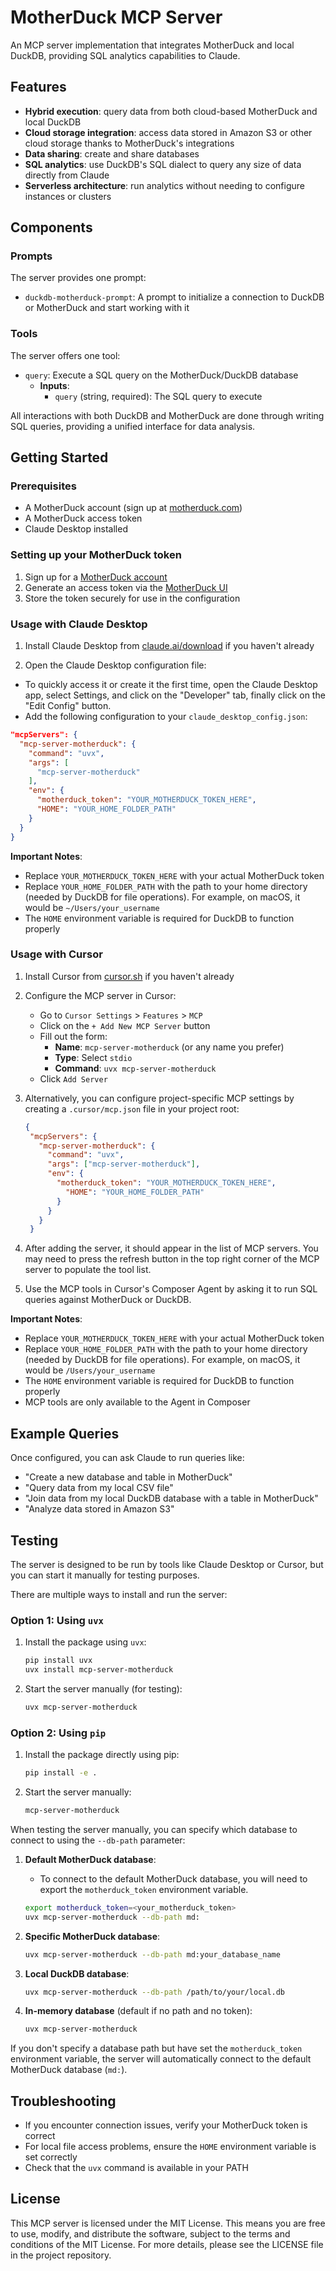 # MotherDuck MCP Server

An MCP server implementation that integrates MotherDuck and local DuckDB, providing SQL analytics capabilities to Claude.

## Features

- **Hybrid execution**: query data from both cloud-based MotherDuck and local DuckDB
- **Cloud storage integration**: access data stored in Amazon S3 or other cloud storage thanks to MotherDuck's integrations
- **Data sharing**: create and share databases
- **SQL analytics**: use DuckDB's SQL dialect to query any size of data directly from Claude
- **Serverless architecture**: run analytics without needing to configure instances or clusters

## Components

### Prompts

The server provides one prompt:

- `duckdb-motherduck-prompt`: A prompt to initialize a connection to DuckDB or MotherDuck and start working with it

### Tools

The server offers one tool:

- `query`: Execute a SQL query on the MotherDuck/DuckDB database
  - **Inputs**:
    - `query` (string, required): The SQL query to execute

All interactions with both DuckDB and MotherDuck are done through writing SQL queries, providing a unified interface for data analysis.

## Getting Started

### Prerequisites

- A MotherDuck account (sign up at [motherduck.com](https://motherduck.com))
- A MotherDuck access token
- Claude Desktop installed

### Setting up your MotherDuck token

1. Sign up for a [MotherDuck account](https://app.motherduck.com/?auth_flow=signup)
2. Generate an access token via the [MotherDuck UI](https://app.motherduck.com/settings/tokens?auth_flow=signup)
3. Store the token securely for use in the configuration

### Usage with Claude Desktop

1. Install Claude Desktop from [claude.ai/download](https://claude.ai/download) if you haven't already

2. Open the Claude Desktop configuration file:

- To quickly access it or create it the first time, open the Claude Desktop app, select Settings, and click on the "Developer" tab, finally click on the "Edit Config" button.
- Add the following configuration to your `claude_desktop_config.json`:

```json
"mcpServers": {
  "mcp-server-motherduck": {
    "command": "uvx",
    "args": [
      "mcp-server-motherduck"
    ],
    "env": {
      "motherduck_token": "YOUR_MOTHERDUCK_TOKEN_HERE",
      "HOME": "YOUR_HOME_FOLDER_PATH"
    }
  }
}
```

**Important Notes**:

- Replace `YOUR_MOTHERDUCK_TOKEN_HERE` with your actual MotherDuck token
- Replace `YOUR_HOME_FOLDER_PATH` with the path to your home directory (needed by DuckDB for file operations). For example, on macOS, it would be `~/Users/your_username`
- The `HOME` environment variable is required for DuckDB to function properly

### Usage with Cursor

1. Install Cursor from [cursor.sh](https://cursor.sh) if you haven't already

2. Configure the MCP server in Cursor:
   - Go to `Cursor Settings` > `Features` > `MCP`
   - Click on the `+ Add New MCP Server` button
   - Fill out the form:
     - **Name**: `mcp-server-motherduck` (or any name you prefer)
     - **Type**: Select `stdio`
     - **Command**: `uvx mcp-server-motherduck`
   - Click `Add Server`

3. Alternatively, you can configure project-specific MCP settings by creating a `.cursor/mcp.json` file in your project root:

   ```json
   {
    "mcpServers": {
      "mcp-server-motherduck": {
        "command": "uvx",
        "args": ["mcp-server-motherduck"],
        "env": {
          "motherduck_token": "YOUR_MOTHERDUCK_TOKEN_HERE",
            "HOME": "YOUR_HOME_FOLDER_PATH"
          }
        }
      }
    }
   ```

4. After adding the server, it should appear in the list of MCP servers. You may need to press the refresh button in the top right corner of the MCP server to populate the tool list.

5. Use the MCP tools in Cursor's Composer Agent by asking it to run SQL queries against MotherDuck or DuckDB.

**Important Notes**:

- Replace `YOUR_MOTHERDUCK_TOKEN_HERE` with your actual MotherDuck token
- Replace `YOUR_HOME_FOLDER_PATH` with the path to your home directory (needed by DuckDB for file operations). For example, on macOS, it would be `/Users/your_username`
- The `HOME` environment variable is required for DuckDB to function properly
- MCP tools are only available to the Agent in Composer

## Example Queries

Once configured, you can ask Claude to run queries like:

- "Create a new database and table in MotherDuck"
- "Query data from my local CSV file"
- "Join data from my local DuckDB database with a table in MotherDuck"
- "Analyze data stored in Amazon S3"

## Testing

The server is designed to be run by tools like Claude Desktop or Cursor, but you can start it manually for testing purposes.

There are multiple ways to install and run the server:

### Option 1: Using `uvx`

1. Install the package using `uvx`:

   ```bash
   pip install uvx
   uvx install mcp-server-motherduck
   ```

2. Start the server manually (for testing):

   ```bash
   uvx mcp-server-motherduck
   ```

### Option 2: Using `pip`

1. Install the package directly using pip:

   ```bash
   pip install -e .
   ```

2. Start the server manually:

   ```bash
   mcp-server-motherduck
   ```

When testing the server manually, you can specify which database to connect to using the `--db-path` parameter:

1. **Default MotherDuck database**:
   - To connect to the default MotherDuck database, you will need to export the `motherduck_token` environment variable.

   ```bash
   export motherduck_token=<your_motherduck_token>
   uvx mcp-server-motherduck --db-path md:
   ```

2. **Specific MotherDuck database**:

   ```bash
   uvx mcp-server-motherduck --db-path md:your_database_name
   ```

3. **Local DuckDB database**:

   ```bash
   uvx mcp-server-motherduck --db-path /path/to/your/local.db
   ```

4. **In-memory database** (default if no path and no token):

   ```bash
   uvx mcp-server-motherduck
   ```

If you don't specify a database path but have set the `motherduck_token` environment variable, the server will automatically connect to the default MotherDuck database (`md:`).

## Troubleshooting

- If you encounter connection issues, verify your MotherDuck token is correct
- For local file access problems, ensure the `HOME` environment variable is set correctly
- Check that the `uvx` command is available in your PATH

## License

This MCP server is licensed under the MIT License. This means you are free to use, modify, and distribute the software, subject to the terms and conditions of the MIT License. For more details, please see the LICENSE file in the project repository.

